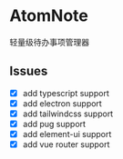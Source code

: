 # AtomNote
轻量级待办事项管理器

## Issues
- [x] add typescript support
- [x] add electron support
- [x] add tailwindcss support
- [x] add pug support
- [x] add element-ui support
- [x] add vue router support